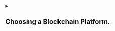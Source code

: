 <details>
<summary>
<h2>

Choosing a Blockchain Platform.        
</h2>
</summary>
<p>

## Selecting a Blockchain Platform

Reach is a programming language that supports multiple blockchains, including Algorand, Ethereum, and Conflux. This allows developers to create applications that can interact with multiple blockchain networks. This makes Reach a powerful tool for building cross-chain applications.

What this means is that we can write just one contract and let Reach deal with the complexities of deploying it to multiple blockchains.

You can learn more about that here:

👉 [Using Reach with multiple blockchains](https://docs.reach.sh/networks/#ref-network-algo)
</p>
</details>